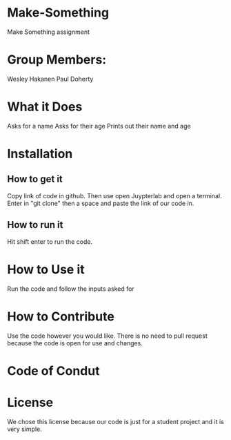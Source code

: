 # Make-Something
Make Something assignment
# Group Members:
Wesley Hakanen
Paul Doherty
# What it Does
Asks for a name
Asks for their age
Prints out their name and age
# Installation
## How to get it
Copy link of code in github. Then use open Juypterlab and open a terminal. Enter in "git clone" then a space and paste the link of our code in.
## How to run it
Hit shift enter to run the code.
# How to Use it
Run the code and follow the inputs asked for
# How to Contribute
Use the code however you would like. There is no need to pull request because the code is open for use and changes.
# Code of Condut

# License
We chose this license because our code is just for a student project and it is very simple.
